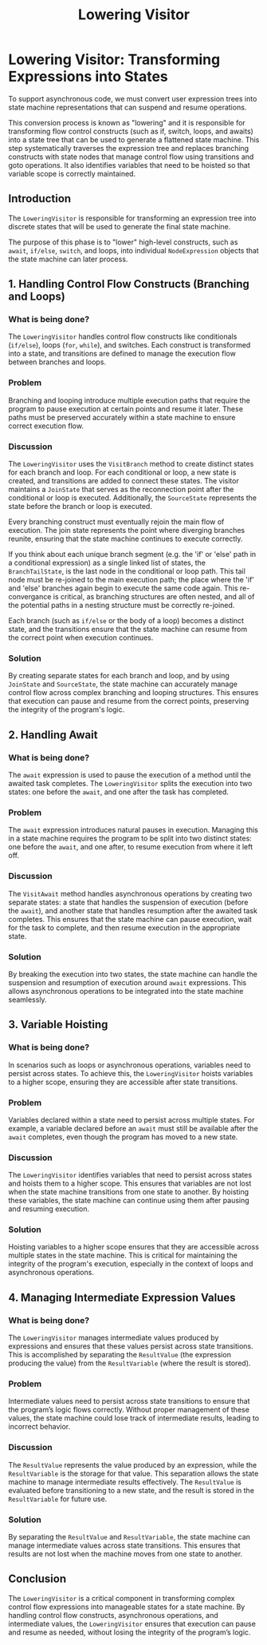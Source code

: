 ﻿---
layout: default
title: Lowering Visitor
parent: State Machines
nav_order: 2
---
# Lowering Visitor: Transforming Expressions into States

To support asynchronous code, we must convert user expression trees into state machine representations that can suspend and 
resume operations. 

This conversion process is known as "lowering" and it is responsible for transforming flow control constructs (such as if, switch,
loops, and awaits) into a state tree that can be used to generate a flattened state machine. This step systematically traverses the
expression tree and replaces branching constructs with state nodes that manage control flow using transitions and goto operations. 
It also identifies variables that need to be hoisted so that variable scope is correctly maintained.

## Introduction

The `LoweringVisitor` is responsible for transforming an expression tree into discrete states that will be used to generate the 
final state machine. 

The purpose of this phase is to "lower" high-level constructs, such as `await`, `if/else`, `switch`, and loops, into individual 
`NodeExpression` objects that the state machine can later process.

## 1. Handling Control Flow Constructs (Branching and Loops)

### What is being done?
The `LoweringVisitor` handles control flow constructs like conditionals (`if/else`), loops (`for`, `while`), and switches. 
Each construct is transformed into a state, and transitions are defined to manage the execution flow between branches and loops.

### Problem
Branching and looping introduce multiple execution paths that require the program to pause execution at certain points and resume
it later. These paths must be preserved accurately within a state machine to ensure correct execution flow.

### Discussion
The `LoweringVisitor` uses the `VisitBranch` method to create distinct states for each branch and loop. For each conditional or loop,
a new state is created, and transitions are added to connect these states. The visitor maintains a `JoinState` that serves as the 
reconnection point after the conditional or loop is executed. Additionally, the `SourceState` represents the state before the branch
or loop is executed.

Every branching construct must eventually rejoin the main flow of execution. The join state represents the point where diverging 
branches reunite, ensuring that the state machine continues to execute correctly.

If you think about each unique branch segment (e.g. the 'if' or 'else' path in a conditional expression) as a single linked list of
states, the `BranchTailState`, is the last node in the conditional or loop path. This tail node must be re-joined to the main 
execution path; the place where the 'if' and 'else' branches again begin to execute the same code again. This re-convergance is 
critical, as branching structures are often nested, and all of the potential paths in a nesting structure must be correctly 
re-joined.

Each branch (such as `if/else` or the body of a loop) becomes a distinct state, and the transitions ensure that the state machine 
can resume from the correct point when execution continues.

### Solution
By creating separate states for each branch and loop, and by using `JoinState` and `SourceState`, the state machine can accurately
manage control flow across complex branching and looping structures. This ensures that execution can pause and resume from the correct
points, preserving the integrity of the program's logic.

## 2. Handling Await

### What is being done?
The `await` expression is used to pause the execution of a method until the awaited task completes. The `LoweringVisitor` splits the 
execution into two states: one before the `await`, and one after the task has completed.

### Problem
The `await` expression introduces natural pauses in execution. Managing this in a state machine requires the program to be split into 
two distinct states: one before the `await`, and one after, to resume execution from where it left off.

### Discussion
The `VisitAwait` method handles asynchronous operations by creating two separate states: a state that handles the suspension of execution 
(before the `await`), and another state that handles resumption after the awaited task completes. This ensures that the state machine can
pause execution, wait for the task to complete, and then resume execution in the appropriate state.

### Solution
By breaking the execution into two states, the state machine can handle the suspension and resumption of execution around `await` 
expressions. This allows asynchronous operations to be integrated into the state machine seamlessly.

## 3. Variable Hoisting

### What is being done?
In scenarios such as loops or asynchronous operations, variables need to persist across states. To achieve this, the `LoweringVisitor` 
hoists variables to a higher scope, ensuring they are accessible after state transitions.

### Problem
Variables declared within a state need to persist across multiple states. For example, a variable declared before an `await` must still 
be available after the `await` completes, even though the program has moved to a new state.

### Discussion
The `LoweringVisitor` identifies variables that need to persist across states and hoists them to a higher scope. This ensures that 
variables are not lost when the state machine transitions from one state to another. By hoisting these variables, the state machine can 
continue using them after pausing and resuming execution.

### Solution
Hoisting variables to a higher scope ensures that they are accessible across multiple states in the state machine. This is critical for 
maintaining the integrity of the program's execution, especially in the context of loops and asynchronous operations.

## 4. Managing Intermediate Expression Values

### What is being done?
The `LoweringVisitor` manages intermediate values produced by expressions and ensures that these values persist across state transitions. 
This is accomplished by separating the `ResultValue` (the expression producing the value) from the `ResultVariable` 
(where the result is stored).

### Problem
Intermediate values need to persist across state transitions to ensure that the program’s logic flows correctly. Without proper management
of these values, the state machine could lose track of intermediate results, leading to incorrect behavior.

### Discussion
The `ResultValue` represents the value produced by an expression, while the `ResultVariable` is the storage for that value. This 
separation allows the state machine to manage intermediate results effectively. The `ResultValue` is evaluated before transitioning to a 
new state, and the result is stored in the `ResultVariable` for future use.

### Solution
By separating the `ResultValue` and `ResultVariable`, the state machine can manage intermediate values across state transitions. This 
ensures that results are not lost when the machine moves from one state to another.

## Conclusion
The `LoweringVisitor` is a critical component in transforming complex control flow expressions into manageable states for a state machine. 
By handling control flow constructs, asynchronous operations, and intermediate values, the `LoweringVisitor` ensures that execution can 
pause and resume as needed, without losing the integrity of the program’s logic.
